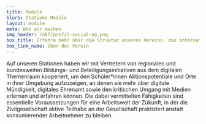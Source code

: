 ```yaml
---
title: Module
blurb: Stations-Module
layout: module
meta: Was wir machen
img_header: /okf/profil-social-og.png
box_title: Erfahre mehr über die Struktur unseres Vereins, das internationale Netzwerk und die Rolle unseres Vorstands
box_link_name: Über den Verein
---
```


Auf unseren Stationen haben wir mit Vertretern von regionalen und bundesweiten Bildungs- und Beteiligungsinitiativen aus dem digitalen Themenraum kooperiert, um den Schüler*innen Aktionspotentiale und Orte in ihrer Umgebung aufzuzeigen, an denen sie mehr über digitale Mündigkeit, digitales Ehrenamt sowie den kritischen Umgang mit Medien erlernen und erfahren können. Die dabei vermittelten Fähigkeiten sind essentielle Voraussetzungen für eine Arbeitswelt der Zukunft, in der die Zivilgesellschaft aktive Teilhabe an der Gesellschaft praktiziert anstatt konsumierender Arbeitnehmer zu bleiben.
